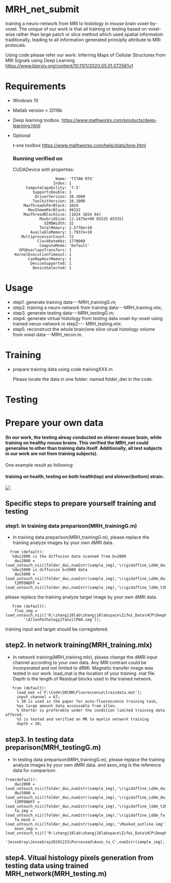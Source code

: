 # MRH_net_submit
training a neuro-network from MRI to histology in mouse brain voxel-by-voxel. The unique of our work is that all training or testing based on voxel-wise rather than large patch or slice method which used spatial informatoin traditionally, leading to all information generated principlly attribute to MRI protocals.

Using code please refer our work: Inferring Maps of Cellular Structures from MRI Signals using Deep Learning
https://www.biorxiv.org/content/10.1101/2020.05.01.072561v1
# Requirements
- Windows 10
- Matlab version > 2019b 
- Deep learning toolbox.
https://www.mathworks.com/products/deep-learning.html
- Optional

  t-sne toolbox
  https://www.mathworks.com/help/stats/tsne.html
  ### Running verified on 
    CUDADevice with properties:
```
                      Name: 'TITAN RTX'
                     Index: 1
         ComputeCapability: '7.5'
            SupportsDouble: 1
             DriverVersion: 10.1000
            ToolkitVersion: 10.1000
        MaxThreadsPerBlock: 1024
          MaxShmemPerBlock: 49152
        MaxThreadBlockSize: [1024 1024 64]
               MaxGridSize: [2.1475e+09 65535 65535]
                 SIMDWidth: 32
               TotalMemory: 2.5770e+10
           AvailableMemory: 1.7937e+10
       MultiprocessorCount: 72
              ClockRateKHz: 1770000
               ComputeMode: 'Default'
      GPUOverlapsTransfers: 1
    KernelExecutionTimeout: 1
          CanMapHostMemory: 1
           DeviceSupported: 1
            DeviceSelected: 1
```
# Usage
- step1. generate training data---MRH_trainingG.m;
- step2. training a neuro-network from training data---MRH_training.mlx;
- step3. generate testing data---MRH_testingG.m;
- step4. generate virtual histology from testing data voxel-by-voxel using trained neruo-network in step2--- MRH_testing.mlx.
- step5. reconstruct the whole brain/one slice virual histology volume from voxel data---MRH_recon.m.
# Training
- prepare training data using code trainingXXX.m

    Please locate the data in one folder: named folder_dwi in the code.

# Testing
# Prepare your own data
#### (In our work, the testing alreay conducted on shiever mouse brain, while training on healthy mouse brains. This verified the MRH_net could generalise to other than training data itself. Additionally, all test subjects in our work are not from training subjects). 
One example result as following: 
#### training on health, testing on both health(top) and shiever(bottom) strain.

![](https://github.com/liangzifei/MRH_net_submit/blob/main/image/Myelin.jpg)

## Specific steps to prepare yourself training and testing
### step1. In training data preparison(MRH_trainingG.m)
- In training data preparison(MRH_trainingG.m), please replace the training analyze images by your own dMRI data.
```
  from (default):
   %dwi2000 is the diffusion data scanned from b=2000
    dwi2000 = load_untouch_nii([folder_dwi,num2str(sample_img),'\rigidaffine_Lddm_dwi2000.img']);
   %dwi5000 is diffusion b=5000 data
    dwi5000 = load_untouch_nii([folder_dwi,num2str(sample_img),'\rigidaffine_Lddm_dwi5000.img']);
    t2MTONOFF = load_untouch_nii([folder_dwi,num2str(sample_img),'\rigidaffine_lddm_t2MTONOFF.img']);
```
please replace the training analyze target image by your own dMRI data.
```
   from (default):
    fluo_img = load_untouch_nii(['R:\zhangj18lab\zhangj18labspace\Zifei_Data\HCP\DeepNetIdea\Allen_fluorescence',...
        '\AllenPathology2TanzilP60.img']);
```        
training input and target should be corregistered.
## step2. In network training(MRH_training.mlx)

- In network training(MRH_training.mlx), please change the dMRI input channel according to your own data. Any MRI contrast could be incorporated and not limited to dRMI. Magnetic transfer image was tested in our work. load_mat is the location of your training .mat file. Depth is the length of Residual blocks used in the trained network.
```
   from (default):
     load_mat =['F:\Code\SRCNN\Fluorescence\traindata.mat'];
     input_channel = 67;
     % 30 is used in the paper for auto-fluorescence training task, 
     %as large amount data accessable from allen.
     % Shorter is preferable under the condition limited training data offered.
     %3 is tested and verified on MR to myelin network training
     depth = 30;
```
## step3. In testing data preparison(MRH_testingG.m)
- In testing data preparison(MRH_trainingG.m), please replace the training analyze images by your own dMRI data. and axon_img is the reference data for comparison.
```
from(default):
    dwi2000 = load_untouch_nii([folder_dwi,num2str(sample_img),'\rigidaffine_Lddm_dwi2000.img']);
    dwi5000 = load_untouch_nii([folder_dwi,num2str(sample_img),'\rigidaffine_Lddm_dwi5000.img']);
    t2MTONOFF = load_untouch_nii([folder_dwi,num2str(sample_img),'\rigidaffine_lddm_t2MTONOFF.img']);
    fa_img = load_untouch_nii([folder_dwi,num2str(sample_img),'\rigidaffine_Lddm_fa.img']);
    fa_mask = load_untouch_nii([folder_dwi,num2str(sample_img),'\Masked_outline.img']);
    axon_img = load_untouch_nii(['R:\zhangj18lab\zhangj18labspace\Zifei_Data\HCP\DeepNetIdea\',...
        'JesseGray\JesseGray20191223\Porcessed\Axon_to_C',num2str(sample_img),'.img']);
```
## step4. Vitual histology pixels generation from testing data using trained MRH_network(MRH_testing.m)
